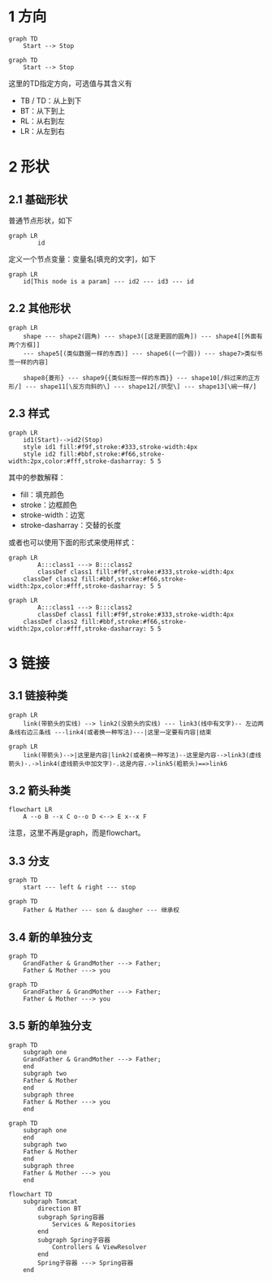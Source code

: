 # 1 方向

```mermaid
graph TD
    Start --> Stop

```
```
graph TD
    Start --> Stop
```
这里的TD指定方向，可选值与其含义有
+ TB / TD：从上到下
+ BT：从下到上
+ RL：从右到左
+ LR：从左到右

# 2 形状
## 2.1 基础形状
普通节点形状，如下
```mermaid
graph LR
		id
```


定义一个节点变量：变量名[填充的文字]，如下
```mermaid
graph LR
	id[This node is a param] --- id2 --- id3 --- id
```
## 2.2 其他形状
```mermaid
graph LR
	shape --- shape2(圆角) --- shape3([这是更圆的圆角]) --- shape4[[外面有两个方框]]
	--- shape5[(类似数据一样的东西)] --- shape6((一个圆)) --- shape7>类似书签一样的内容]

	shape8{菱形} --- shape9{{类似标签一样的东西}} --- shape10[/斜过来的正方形/] --- shape11[\反方向斜的\] --- shape12[/拱型\] --- shape13[\碗一样/]
```
## 2.3 样式
```mermaid
graph LR
    id1(Start)-->id2(Stop)
    style id1 fill:#f9f,stroke:#333,stroke-width:4px
    style id2 fill:#bbf,stroke:#f66,stroke-width:2px,color:#fff,stroke-dasharray: 5 5
```
其中的参数解释：
+ fill：填充颜色
+ stroke：边框颜色
+ stroke-width：边宽
+ stroke-dasharray：交替的长度

或者也可以使用下面的形式来使用样式：
```mermaid
graph LR
		A:::class1 ---> B:::class2
		classDef class1 fill:#f9f,stroke:#333,stroke-width:4px
    classDef class2 fill:#bbf,stroke:#f66,stroke-width:2px,color:#fff,stroke-dasharray: 5 5
```
```mermaid
graph LR
		A:::class1 ---> B:::class2
		classDef class1 fill:#f9f,stroke:#333,stroke-width:4px
    classDef class2 fill:#bbf,stroke:#f66,stroke-width:2px,color:#fff,stroke-dasharray: 5 5
```
# 3 链接
## 3.1 链接种类
```mermaid
graph LR
	link(带箭头的实线) --> link2(没箭头的实线) --- link3(线中有文字)-- 左边两条线右边三条线 ---link4(或者换一种写法)---|这里一定要有内容|结束
```
```mermaid
graph LR
	link(带箭头)-->|这里是内容|link2(或者换一种写法)--这里是内容-->link3(虚线箭头)-.->link4(虚线箭头中加文字)-.这是内容.->link5(粗箭头)==>link6
```
## 3.2 箭头种类
```mermaid
flowchart LR
	A --o B --x C o--o D <--> E x--x F
```
注意，这里不再是graph，而是flowchart。

## 3.3 分支
```mermaid
graph TD
	start --- left & right --- stop
```
```mermaid
graph TD
	Father & Mather --- son & daugher --- 继承权
```
## 3.4 新的单独分支
```mermaid
graph TD
	GrandFather & GrandMother ---> Father;
	Father & Mother ---> you

```
```mermaid
graph TD
	GrandFather & GrandMother ---> Father;
	Father & Mother ---> you
```
## 3.5 新的单独分支
```mermaid
graph TD
	subgraph one
	GrandFather & GrandMother ---> Father;
	end
	subgraph two
	Father & Mother
	end
	subgraph three
	Father & Mother ---> you
	end
```
```mermaid
graph TD
	subgraph one
	end
	subgraph two
	Father & Mother
	end
	subgraph three
	Father & Mother ---> you
	end
```

```mermaid
flowchart TD 
	subgraph Tomcat
    	direction BT
		subgraph Spring容器
			Services & Repositories
		end
    	subgraph Spring子容器
			Controllers & ViewResolver 
		end
		Spring子容器 ---> Spring容器
	end
```
